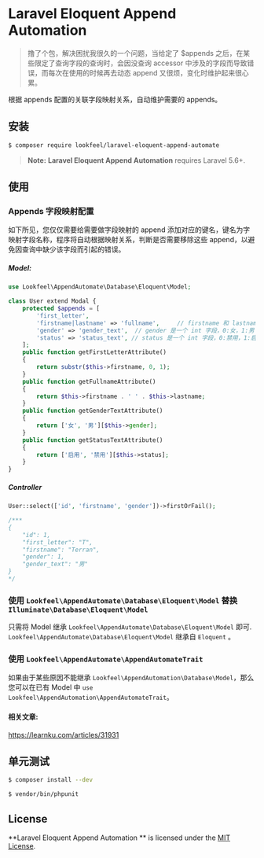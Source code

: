 Laravel Eloquent Append Automation
====================

> 撸了个包，解决困扰我很久的一个问题，当给定了 $appends 之后，在某些限定了查询字段的查询时，会因没查询 accessor 中涉及的字段而导致错误，而每次在使用的时候再去动态 append 又很烦，变化时维护起来很心累。

根据 appends 配置的关联字段映射关系，自动维护需要的 appends。

## 安装
```bash
$ composer require lookfeel/laravel-eloquent-append-automate
```

> **Note:** **Laravel Eloquent Append Automation** requires Laravel 5.6+.

## 使用

### Appends 字段映射配置

如下所见，您仅仅需要给需要做字段映射的 append 添加对应的键名，键名为字映射字段名称，程序将自动根据映射关系，判断是否需要移除这些 append，以避免因查询中缺少该字段而引起的错误。

##### Model:
```php
use Lookfeel\AppendAutomate\Database\Eloquent\Model;

class User extend Modal {
    protected $appends = [
        'first_letter',
        'firstname|lastname' => 'fullname',     // firstname 和 lastname 字段缺一不可，否则不返回 fullname
        'gender' => 'gender_text',  // gender 是一个 int 字段，0:女，1:男
        'status' => 'status_text', // status 是一个 int 字段，0:禁用，1:启用
    ];
    public function getFirstLetterAttribute()
    {
        return substr($this->firstname, 0, 1);
    }
    public function getFullnameAttribute()
    {
        return $this->firstname . ' ' . $this->lastname;
    }
    public function getGenderTextAttribute()
    {
        return ['女', '男'][$this->gender];
    }
    public function getStatusTextAttribute()
    {
        return ['启用', '禁用'][$this->status];
    }
}
```

##### Controller
```php
User::select(['id', 'firstname', 'gender'])->firstOrFail();

/***
{
    "id": 1,
    "first_letter": "T",
    "firstname": "Terran",
    "gender": 1,
    "gender_text": "男"
}
*/
```

### 使用 `Lookfeel\AppendAutomate\Database\Eloquent\Model` 替换 `Illuminate\Database\Eloquent\Model`

只需将 Model 继承 `Lookfeel\AppendAutomate\Database\Eloquent\Model` 即可. `Lookfeel\AppendAutomate\Database\Eloquent\Model` 继承自 `Eloquent` 。

### 使用 `Lookfeel\AppendAutomate\AppendAutomateTrait`

如果由于某些原因不能继承 `Lookfeel\AppendAutomation\Database\Model`，那么您可以在已有 Model 中 `use Lookfeel\AppendAutomation\AppendAutomateTrait`。

#### 相关文章:

https://learnku.com/articles/31931

## 单元测试

```bash
$ composer install --dev
```

```bash
$ vendor/bin/phpunit
```

## License

**Laravel Eloquent Append Automation ** is licensed under the [MIT License](http://opensource.org/licenses/MIT).
